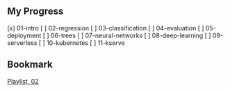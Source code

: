 ## My Progress

[x] 01-intro
[ ] 02-regression
[ ] 03-classification
[ ] 04-evaluation
[ ] 05-deployment
[ ] 06-trees
[ ] 07-neural-networks
[ ] 08-deep-learning
[ ] 09-serverless
[ ] 10-kubernetes
[ ] 11-kserve

## Bookmark
[Playlist, 02](https://www.youtube.com/watch?v=vM3SqPNlStE&list=PL3MmuxUbc_hIhxl5Ji8t4O6lPAOpHaCLR&index=12)